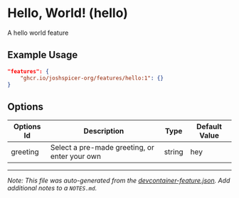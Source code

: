 
# Hello, World! (hello)

A hello world feature

## Example Usage

```json
"features": {
    "ghcr.io/joshspicer-org/features/hello:1": {}
}
```

## Options

| Options Id | Description | Type | Default Value |
|-----|-----|-----|-----|
| greeting | Select a pre-made greeting, or enter your own | string | hey |



---

_Note: This file was auto-generated from the [devcontainer-feature.json](https://github.com/joshspicer-org/features/blob/main/src/hello/devcontainer-feature.json).  Add additional notes to a `NOTES.md`._
